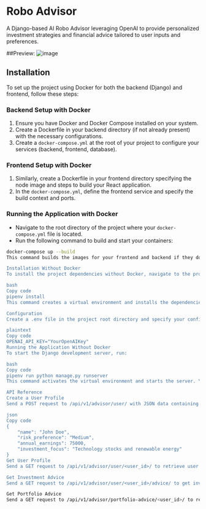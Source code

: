 # Robo Advisor

A Django-based AI Robo Advisor leveraging OpenAI to provide personalized investment strategies and financial advice tailored to user inputs and preferences.


##Preview:
![image](https://github.com/farazabir/ai-robo-advisor/assets/62275863/fef3dcde-238a-48e5-a502-f9057255b647)

## Installation

To set up the project using Docker for both the backend (Django) and frontend, follow these steps:

### Backend Setup with Docker

1. Ensure you have Docker and Docker Compose installed on your system.
2. Create a Dockerfile in your backend directory (if not already present) with the necessary configurations.
3. Create a `docker-compose.yml` at the root of your project to configure your services (backend, frontend, database).

### Frontend Setup with Docker

1. Similarly, create a Dockerfile in your frontend directory specifying the node image and steps to build your React application.
2. In the `docker-compose.yml`, define the frontend service and specify the build context and ports.

### Running the Application with Docker

- Navigate to the root directory of the project where your `docker-compose.yml` file is located.
- Run the following command to build and start your containers:

```bash
docker-compose up --build
This command builds the images for your frontend and backend if they don't exist and starts the services defined in docker-compose.yml.

Installation Without Docker
To install the project dependencies without Docker, navigate to the project directory and run:

bash
Copy code
pipenv install
This command creates a virtual environment and installs the dependencies specified in Pipfile.

Configuration
Create a .env file in the project root directory and specify your configuration as follows:

plaintext
Copy code
OPENAI_API_KEY="YourOpenAIKey"
Running the Application Without Docker
To start the Django development server, run:

bash
Copy code
pipenv run python manage.py runserver
This command activates the virtual environment and starts the server. You can access the application at http://127.0.0.1:8000/.

API Reference
Create a User Profile
Send a POST request to /api/v1/advisor/user/ with JSON data containing user profile information. Example:

json
Copy code
{
    "name": "John Doe",
    "risk_preference": "Medium",
    "annual_earnings": 75000,
    "investment_focus": "Technology stocks and renewable energy"
}
Get User Profile
Send a GET request to /api/v1/advisor/user/<user_id>/ to retrieve user profile information.

Get Investment Advice
Send a GET request to /api/v1/advisor/user/<user_id>/advice/ to get investment advice tailored to the user's profile.

Get Portfolio Advice
Send a GET request to /api/v1/advisor/portfolio-advice/<user_id>/ to retrieve portfolio advice based on the user's profile.

